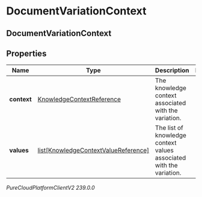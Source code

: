 # DocumentVariationContext

## DocumentVariationContext

## Properties

|Name | Type | Description | Notes|
|------------ | ------------- | ------------- | -------------|
| **context** | [KnowledgeContextReference](KnowledgeContextReference) | The knowledge context associated with the variation. | |
| **values** | [list[KnowledgeContextValueReference]](KnowledgeContextValueReference) | The list of knowledge context values associated with the variation. | |



_PureCloudPlatformClientV2 239.0.0_
